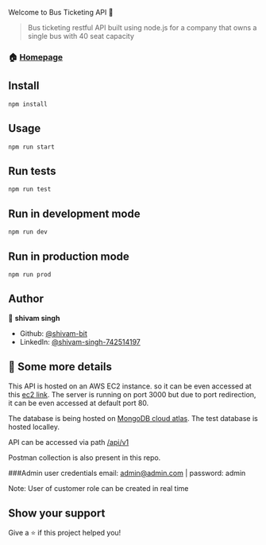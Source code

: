 Welcome to Bus Ticketing API 👋

> Bus ticketing restful API built using node.js for a company that owns a single bus with 40 seat capacity

### 🏠 [Homepage](busapi.tech)

## Install

```
npm install
```

## Usage

```
npm run start
```

## Run tests

```
npm run test
```

## Run in development mode

```
npm run dev
```

## Run in production mode

```
npm run prod
```

## Author

👤 **shivam singh**

* Github: [@shivam-bit](https://github.com/shivam-bit)
* LinkedIn: [@shivam-singh-742514197](https://linkedin.com/in/shivam-singh-742514197/)

## 🤝 Some more details

This API is hosted on an AWS EC2 instance. so it can be even accessed at this [ec2 link](ec2-3-134-100-147.us-east-2.compute.amazonaws.com:3000). The server is running on port 3000 but due to port redirection, it can be even accessed at default port 80.

The database is being hosted on [MongoDB cloud atlas](https://www.mongodb.com/cloud/atlas).
The test database is hosted localley. 

API can be accessed via path [/api/v1](ec2-3-134-100-147.us-east-2.compute.amazonaws.com:3000/api/v1)

Postman collection is also present in this repo.

###Admin user credentials
email: admin@admin.com | password: admin

Note: User of customer role can be created in real time


## Show your support

Give a ⭐️ if this project helped you!
